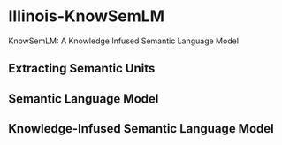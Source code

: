 # Illinois-KnowSemLM
KnowSemLM: A Knowledge Infused Semantic Language Model

## Extracting Semantic Units

## Semantic Language Model

## Knowledge-Infused Semantic Language Model
